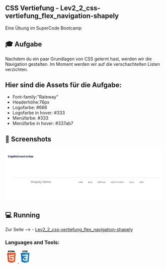 ## CSS Vertiefung - Lev2_2_css-vertiefung_flex_navigation-shapely

Eine Übung im SuperCode Bootcamp

## 🎓 Aufgabe

Nachdem du ein paar Grundlagen von CSS gelernt hast, werden wir die Navigation gestalten. Im Moment werden wir auf die verschachtelten Listen verzichten.

## Hier sind die Assets für die Aufgabe:

- Font-family:"Raleway"
- Headerhöhe:76px
- Logofarbe: #666
- Logofarbe in hover: #333
- Menüfarbe: #333
- Menüfarbe in hover: #337ab7

## 📸 Screenshots

![App Screenshot](assets/img/screen.png)

## 💻 Running

Zur Seite —> - [Lev2_2_css-vertiefung_flex_navigation-shapely](https://mukkez.github.io/Bootcamp/tasks/Day_35/Lev2_2_css-vertiefung_flex_navigation-shapely/)

<p align="left">
</p>

<h3 align="left">Languages and Tools:</h3>
<p align="left"> <a href="https://www.w3.org/html/" target="_blank" rel="noreferrer"> <img src="https://raw.githubusercontent.com/devicons/devicon/master/icons/html5/html5-original-wordmark.svg" alt="html5" width="40" height="40"/> </a>
<a href="https://www.w3schools.com/css/" target="_blank" rel="noreferrer"> <img src="https://raw.githubusercontent.com/devicons/devicon/master/icons/css3/css3-original-wordmark.svg" alt="css3" width="40" height="40"/> </a> 
 </p>
